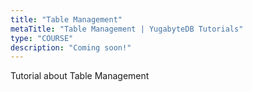 ```yaml
---
title: "Table Management"
metaTitle: "Table Management | YugabyteDB Tutorials"
type: "COURSE"
description: "Coming soon!"
---
```


Tutorial about Table Management